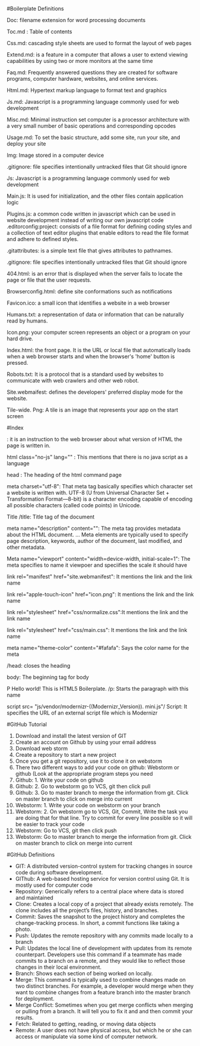 
#Boilerplate Definitions

Doc:  filename extension for word processing documents

Toc.md : Table of contents 

Css.md: cascading style sheets are used to format the layout of web pages

Extend.md: is a feature in a computer  that allows a user to extend viewing capabilities by using two or more monitors at the same time

Faq.md: Frequently answered questions they are created for software programs, computer hardware, websites, and online services.

Html.md: Hypertext markup language to format text and graphics 

Js.md: Javascript is a programming language commonly used for web development

Misc.md: Minimal instruction set computer is a processor architecture with a very small number of basic operations and corresponding opcodes

Usage.md: To set the basic structure, add some site, run your site, and deploy your site

Img: Image stored in a computer device

.gitignore: file specifies intentionally untracked files that Git should ignore

Js: Javascript is a programming language commonly used for web development

Main.js: It is used for initialization, and the other files contain application logic

Plugins.js: a common code written in javascript which can be used in website development instead of writing our own javascript code
.editorconfig:project: consists of a file format for defining coding styles and a collection of text editor plugins that enable editors to read the file format and adhere to defined styles.

.gitattributes: is a simple text file that gives attributes to pathnames.

.gitignore: file specifies intentionally untracked files that Git should ignore

404.html: is an error that is displayed when the server fails to locate the page or file that the user requests.

Browserconfig.html: define site conformations such as notifications 

Favicon.ico: a small icon that identifies a website in a web browser

Humans.txt:  a representation of data or information that can be naturally read by humans. 

Icon.png: your computer screen represents an object or a program on your hard drive. 

Index.html: the front page. It is the URL or local file that automatically loads when a web browser starts and when the browser's 'home' button is pressed.

Robots.txt: It is a protocol that is a standard used by websites to communicate with web crawlers and other web robot.

Site.webmaifest: defines  the developers' preferred display mode for the website.

Tile-wide. Png: A tile is an image that represents your app on the start screen 

#Index 
<!doctype html> : it is an instruction to the web browser about what version of HTML the page is written in. 

 html class="no-js" lang="" :  This mentions that there is no java script as a language 

 head : The heading of the html command page
 
 meta charset="utf-8": That meta tag basically specifies which character set a website is written with. UTF-8 (U from Universal Character Set + Transformation Format—8-bit) is a character encoding capable of encoding all possible characters (called code points) in Unicode.
 
  Title  /title: Title tag of the document 
 
 meta name="description" content="": The meta tag provides metadata about the HTML document. ... Meta elements are typically used to specify page description, keywords, author of the document, last modified, and other metadata. 
  
 Meta name="viewport" content="width=device-width, initial-scale=1": The meta specifies to name it viewpoer and speciifies the scale it should have
 
  link rel="manifest" href="site.webmanifest": It mentions the link and the link name
 
 link rel="apple-touch-icon" href="icon.png": It mentions the link and the link name
 
 link rel="stylesheet" href="css/normalize.css":It mentions the link and the link name
 
 link rel="stylesheet" href="css/main.css": It mentions the link and the link name
 
 meta name="theme-color" content="#fafafa": Says the color name for the meta
 
 /head: closes the heading
 
 body: The beginning tag for body
 
 P Hello world! This is HTML5 Boilerplate. /p: Starts the paragraph with this name
 
 script src= "js/vendor/modernizr-((Modernizr_Version)). mini.js"/ Script: It specifies the URL of an external script file which is Modernizr
 
 
  


#GitHub Tutorial

1. Download and install the latest version of GIT
2. Create an account on Github by using your email address
3. Download web storm
4. Create a repository to start a new project
5. Once you get a git repository, use it to clone it on webstorm
6.  There two different ways to add your code on github: Webstorm or github (Look at the appropriate program steps you need 
7. Github: 1. Write your code on github 
8. Github: 2. Go to webstorm go to  VCS, git then click pull 
9. Github: 3.  Go to master branch to merge the information from git. Click on master branch to click on merge into current 
10. Webstorm: 1. Write your code on webstorm on your branch
11. Webstorm: 2. On webstorm go to VCS, Git, Commit, Write the task you are doing that for that line. Try to commit for every line possible so it will be easier to track your code
12.  Webstorm: Go to  VCS, git then click push 
13. Webstorm: Go to master branch to merge the information from git. Click on master branch to click on merge into current 

#GitHub Definitions 
 - GIT: A distributed version-control system for tracking changes in source code during software development.
- GIThub: A web-based hosting service for version control using Git. It is mostly used for computer code
- Repository: Generically refers to a central place where data is stored and maintained
- Clone: Creates a local copy of a project that already exists remotely. The clone includes all the project’s files, history, and branches.
- Commit: Saves the snapshot to the project history and completes the change-tracking process. In short, a commit functions like taking a photo.
- Push: Updates the remote repository with any commits made locally to a branch
- Pull: Updates the local line of development with updates from its remote counterpart. Developers use this command if a teammate has made commits to a branch on a remote, and they would like to reflect those changes in their local environment.
- Branch: Shows each section of being worked on locally.
- Merge: This command is typically used to combine changes made on two distinct branches. For example, a developer would merge when they want to combine changes from a feature branch into the master branch for deployment.
- Merge Conflict: Sometimes when you get merge conflicts when merging or pulling from a branch. It will tell you to fix it and and then commit your results. 
- Fetch: Related to getting, reading, or moving data objects
- Remote: A user does not have physical access, but which he or she can access or manipulate via some kind of computer network.











